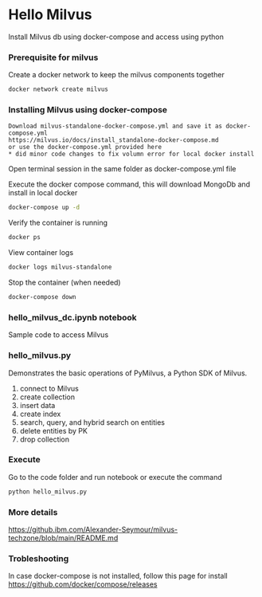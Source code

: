 # Hello Milvus
Install Milvus db using docker-compose and access using python

### Prerequisite for milvus
Create a docker network to keep the milvus components together
```bash 
docker network create milvus
```

### Installing Milvus using docker-compose
    Download milvus-standalone-docker-compose.yml and save it as docker-compose.yml
    https://milvus.io/docs/install_standalone-docker-compose.md
    or use the docker-compose.yml provided here 
    * did minor code changes to fix volumn error for local docker install 
   
Open terminal session in the same folder as docker-compose.yml file

Execute the docker compose command, this will download MongoDb and install in local docker
```bash 
docker-compose up -d
```

Verify the container is running 
```bash 
docker ps
```

View container logs
```bash 
docker logs milvus-standalone
```

Stop the container (when needed)
```bash 
docker-compose down
```

### hello_milvus_dc.ipynb notebook
Sample code to access Milvus

### hello_milvus.py 
Demonstrates the basic operations of PyMilvus, a Python SDK of Milvus.
1. connect to Milvus
2. create collection
3. insert data
4. create index
5. search, query, and hybrid search on entities
6. delete entities by PK
7. drop collection

### Execute
Go to the code folder and run notebook or execute the command
```bash 
python hello_milvus.py
```

### More details
https://github.ibm.com/Alexander-Seymour/milvus-techzone/blob/main/README.md


### Trobleshooting
In case docker-compose is not installed, follow this page for install  
https://github.com/docker/compose/releases